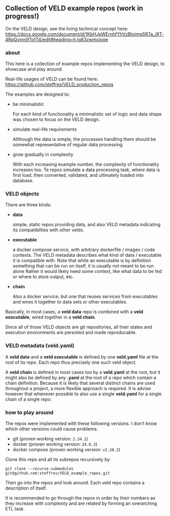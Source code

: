 ## Collection of VELD example repos (work in progress!)

On the VELD design, see the living technical concept here:
https://docs.google.com/document/d/1KbHJpWErnhfYhVzBtoimg5R7a_j9T-4RqQynm9To1T4/edit#heading=h.lg83zwmcjpqe

### about

This here is a collection of example repos implementing the VELD design, to showcase and play
around.

Real-life usages of VELD can be found here: https://github.com/steffres/VELD_production_repos

The examples are designed to:

- be minimalistic
  
  For each kind of functionality a minimalistic set of logic and data shape was chosen to focus on
  the VELD design.
  
- simulate real-life requirements

  Allthough the data is simple, the processes handling them should be somewhat representative of
  regular data processing. 

- grow gradually in complexity

  With each increasing example number, the complexity of functionality increases too. Te repos
  simulate a data processing task, where data is first load, then converted, validated, and
  ultimately loaded into database.

### VELD objects

There are three kinds:

- **data**

  simple, static repos providing data, and also VELD metadata indicating its compatibilties with
  other velds.

- **executable**

  a docker compose service, with arbitrary dockerfile / images / code contexts.  The VELD metadata
  describes what kind of data / executable it is compatible with. Note that while an executable is
  by definition something that can be run on itself, it is usually not meant to be run alone Rather
  it would likely need some context, like what data to be fed or where to store output, etc.

- **chain**

  Also a docker service, but one that reuses services from executables and wires it together to data
  sets or other executables. 

Basically, in most cases, a **veld data** repo is combined with a **veld executable**, wired
together in a **veld chain**.

Since all of those VELD objects are git repositories, all their states and execution environments
are persisted and made reproducable.

### VELD metadata (veld.yaml)

A **veld data** and a **veld executable** is defined by one **veld.yaml** file at the root of its
repo.  Each repo thus precisely one such veld object.

A **veld chain** is defined in most cases too by a **veld.yaml** at the root, but it might also be
defined by any **.yaml** at the root of a repo which contain a chain definition. Because it is
likely that several distinct chains are used throughout a project, a more flexible approach is
required.  It is advise however that whenever possible to also use a single **veld.yaml** for a
single chain of a single repo.

### how to play around

The repos were implemented with these following versions. I don't know which other versions could
cause problems.

- git (proven working version: `2.34.1`)
- docker (proven working version: `24.0.3`)
- docker compose (proven working version: `v2.20.2`)

Clone this repo and all its subrepos recursively by:
```
git clone --recurse-submodules git@github.com:steffres/VELD_example_repos.git
```

Then go into the repos and look around. Each veld repo contains a description of itself.

It is recommended to go through the repos in order by their numbers as they increase with complexity
and are related by forming an overarching ETL task. 

